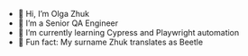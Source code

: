 - 👋 Hi, I’m Olga Zhuk
- 👀 I’m a Senior QA Engineer
- 🌱 I’m currently learning Cypress and Playwright automation
- 🐞 Fun fact: My surname Zhuk translates as Beetle 

<!---
zhukvolhaqa/zhukvolhaqa is a ✨ special ✨ repository because its `README.md` (this file) appears on your GitHub profile.
You can click the Preview link to take a look at your changes.
--->
